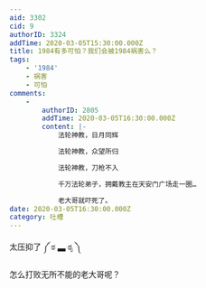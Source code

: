 ```yaml
---
aid: 3302
cid: 9
authorID: 3324
addTime: 2020-03-05T15:30:00.000Z
title: 1984有多可怕？我们会被1984祸害么？
tags:
    - '1984'
    - 祸害
    - 可怕
comments:
    -
        authorID: 2805
        addTime: 2020-03-05T16:30:00.000Z
        content: |-
            法轮神教，日月同辉

            法轮神教，众望所归

            法轮神教，刀枪不入

            千万法轮弟子，拥戴教主在天安门广场走一圈…

            老大哥就吓死了。
date: 2020-03-05T16:30:00.000Z
category: 吐槽
---
```


太压抑了 ༼ ಠ ▃ ಠೃ ༽

怎么打败无所不能的老大哥呢？
